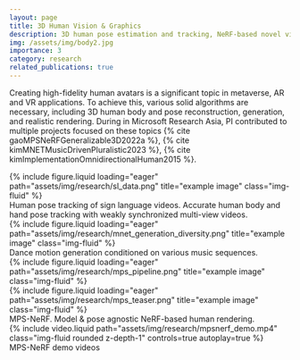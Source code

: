 ```yaml
---
layout: page
title: 3D Human Vision & Graphics
description: 3D human pose estimation and tracking, NeRF-based novel view and pose rendering for human
img: /assets/img/body2.jpg
importance: 3
category: research
related_publications: true
---
```


Creating high-fidelity human avatars is a significant topic in metaverse, AR and VR applications. To achieve this, various solid algorithms are necessary, including 3D human body and pose reconstruction, generation, and realistic rendering. During in Microsoft Research Asia, PI contributed to multiple projects focused on these topics {% cite gaoMPSNeRFGeneralizable3D2022a %}, {% cite kimMNETMusicDrivenPluralistic2023 %}, {% cite kimImplementationOmnidirectionalHuman2015 %}.


<div class="row">
    <div class="col-sm mt-3 mt-md-0">
        {% include figure.liquid loading="eager" path="assets/img/research/sl_data.png" title="example image" class="img-fluid" %}
    </div>
</div>
<div class="caption">
    Human pose tracking of sign language videos. Accurate human body and hand pose tracking with weakly synchronized multi-view videos.
</div>

<div class="row">
    <div class="col-sm mt-3 mt-md-0">
        {% include figure.liquid loading="eager" path="assets/img/research/mnet_generation_diversity.png" title="example image" class="img-fluid" %}
    </div>
</div>
<div class="caption">
    Dance motion generation conditioned on various music sequences.
</div>

<div class="row">
    <div class="col-sm mt-3 mt-md-0">
        {% include figure.liquid loading="eager" path="assets/img/research/mps_pipeline.png" title="example image" class="img-fluid" %}
    </div>
</div>
<div class="row">
    <div class="col-sm mt-3 mt-md-0">
        {% include figure.liquid loading="eager" path="assets/img/research/mps_teaser.png" title="example image" class="img-fluid" %}
    </div>
</div>
<div class="caption">
    MPS-NeRF. Model & pose agnostic NeRF-based human rendering.
</div>

<div class="row mt-3">
    <div class="col-sm mt-3 mt-md-0">
        {% include video.liquid path="assets/img/research/mpsnerf_demo.mp4" class="img-fluid rounded z-depth-1" controls=true autoplay=true %}
    </div>
</div>
<div class="caption">
    MPS-NeRF demo videos
</div>
